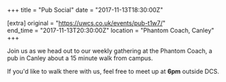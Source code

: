 +++
title = "Pub Social"
date = "2017-11-13T18:30:00Z"

[extra]
original = "https://uwcs.co.uk/events/pub-t1w7/"    
end_time = "2017-11-13T20:30:00Z"
location = "Phantom Coach, Canley"
+++

Join us as we head out to our weekly gathering at the Phantom Coach, a pub in Canley about a 15 minute walk from campus.

  

If you'd like to walk there with us, feel free to meet up at **6pm** outside DCS.

